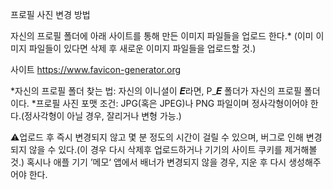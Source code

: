 프로필 사진 변경 방법

자신의 프로필 폴더에 아래 사이트를 통해 만든 이미지 파일들을 업로드 한다.*
(이미 이미지 파일들이 있다면 삭제 후 새로운 이미지 파일들을 업로드할 것.)

사이트
 https://www.favicon-generator.org

*자신의 프로필 폴더 찾는 법: 
자신의 이니셜이 𝑬라면, P_𝑬 폴더가 자신의 프로필 폴더이다.
*프로필 사진 포맷 조건: 
JPG(혹은 JPEG)나 PNG 파일이며 정사각형이어야 한다.(정사각형이 아닐 경우, 잘리거나 변형 가능.)

⚠️업로드 후 즉시 변경되지 않고 몇 분 정도의 시간이 걸릴 수 있으며, 버그로 인해 변경되지 않을 수 있다.(이 경우 다시 삭제후 업로드하거나 기기의 사이트 쿠키를 제거해볼 것.)
혹시나 애플 기기 ’메모‘ 앱에서 배너가 변경되지 않을 경우, 지운 후 다시 생성해주어야 한다.

